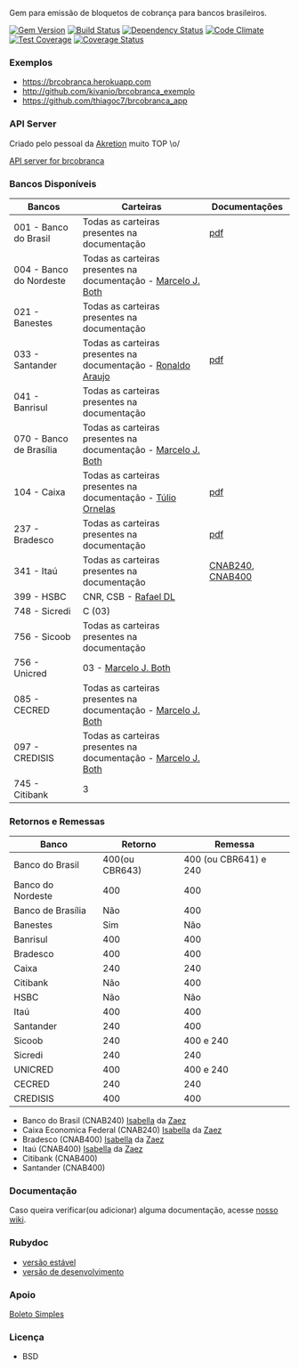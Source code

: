 Gem para emissão de bloquetos de cobrança para bancos brasileiros.

[![Gem Version](http://img.shields.io/gem/v/brcobranca.svg)][gem]
[![Build Status](http://img.shields.io/travis/kivanio/brcobranca.svg)][travis]
[![Dependency Status](http://img.shields.io/gemnasium/kivanio/brcobranca.svg)][gemnasium]
[![Code Climate](http://img.shields.io/codeclimate/github/kivanio/brcobranca.svg)][codeclimate]
[![Test Coverage](https://codeclimate.com/github/kivanio/brcobranca/badges/coverage.svg)](https://codeclimate.com/github/kivanio/brcobranca/coverage)
[![Coverage Status](https://coveralls.io/repos/kivanio/brcobranca/badge.svg)](https://coveralls.io/r/kivanio/brcobranca)

[gem]: https://rubygems.org/gems/brcobranca
[travis]: http://travis-ci.org/kivanio/brcobranca
[gemnasium]: https://gemnasium.com/kivanio/brcobranca
[codeclimate]: https://codeclimate.com/github/kivanio/brcobranca
[coveralls]: https://coveralls.io/r/kivanio/brcobranca

### Exemplos

- https://brcobranca.herokuapp.com
- http://github.com/kivanio/brcobranca_exemplo
- https://github.com/thiagoc7/brcobranca_app

### API Server

Criado pelo pessoal da [Akretion](http://www.akretion.com) muito TOP \o/

[API server for brcobranca](https://github.com/akretion/boleto_cnab_api)

### Bancos Disponíveis

| Bancos                 | Carteiras         | Documentações  |
|------------------------|-------------------|----------------|
| 001 - Banco do Brasil  | Todas as carteiras presentes na documentação | [pdf](http://www.bb.com.br/docs/pub/emp/empl/dwn/Doc5175Bloqueto.pdf) |
| 004 - Banco do Nordeste| Todas as carteiras presentes na documentação - [Marcelo J. Both](https://github.com/marceloboth)| |
| 021 - Banestes         | Todas as carteiras presentes na documentação  | |
| 033 - Santander        | Todas as carteiras presentes na documentação - [Ronaldo Araujo](https://github.com/ronaldoaraujo) | [pdf](http://177.69.143.161:81/Treinamento/SisMoura/Documentação%20Boleto%20Remessa/Documentacao_SANTANDER/Layout%20de%20Cobrança%20-%20Código%20de%20Barras%20Santander%20Setembro%202012%20v%202%203.pdf) |
| 041 - Banrisul         | Todas as carteiras presentes na documentação | |
| 070 - Banco de Brasília| Todas as carteiras presentes na documentação - [Marcelo J. Both](https://github.com/marceloboth) | |
| 104 - Caixa            | Todas as carteiras presentes na documentação - [Túlio Ornelas](https://github.com/tulios) | [pdf](http://downloads.caixa.gov.br/_arquivos/cobranca_caixa_sigcb/manuais/CODIGO_BARRAS_SIGCB.PDF) |
| 237 - Bradesco         | Todas as carteiras presentes na documentação | [pdf](http://www.bradesco.com.br/portal/PDF/pessoajuridica/solucoes-integradas/outros/layout-de-arquivo/cobranca/4008-524-0121-08-layout-cobranca-versao-portugues.pdf) |
| 341 - Itaú             | Todas as carteiras presentes na documentação | [CNAB240](http://download.itau.com.br/bankline/cobranca_cnab240.pdf), [CNAB400](http://download.itau.com.br/bankline/layout_cobranca_400bytes_cnab_itau_mensagem.pdf) |
| 399 - HSBC             | CNR, CSB - [Rafael DL](https://github.com/rafaeldl) |                |
| 748 - Sicredi          | C (03)            |                |
| 756 - Sicoob           | Todas as carteiras presentes na documentação |                |
| 756 - Unicred          | 03 - [Marcelo J. Both](https://github.com/marceloboth) |                |
| 085 - CECRED           | Todas as carteiras presentes na documentação - [Marcelo J. Both](https://github.com/marceloboth)|                |
| 097 - CREDISIS         | Todas as carteiras presentes na documentação - [Marcelo J. Both](https://github.com/marceloboth) |                |
| 745 - Citibank         | 3            |                |

### Retornos e Remessas

| Banco                   | Retorno | Remessa 
| ----------------------- | ------- | ------------ 
| Banco do Brasil         | 400(ou CBR643) | 400 (ou CBR641) e 240
| Banco do Nordeste       | 400     | 400
| Banco de Brasília       | Não     | 400
| Banestes                | Sim     | Não
| Banrisul                | 400     | 400
| Bradesco                | 400     | 400
| Caixa                   | 240     | 240
| Citibank                | Não     | 400
| HSBC                    | Não     | Não
| Itaú                    | 400     | 400
| Santander               | 240     | 400
| Sicoob                  | 240     | 400 e 240
| Sicredi                 | 240     | 240
| UNICRED                 | 400     | 400 e 240
| CECRED                  | 240     | 240
| CREDISIS                | 400     | 400

* Banco do Brasil (CNAB240) [Isabella](https://github.com/isabellaSantos) da [Zaez](http://www.zaez.net)
* Caixa Economica Federal (CNAB240) [Isabella](https://github.com/isabellaSantos) da [Zaez](http://www.zaez.net)
* Bradesco (CNAB400) [Isabella](https://github.com/isabellaSantos) da [Zaez](http://www.zaez.net)
* Itaú (CNAB400) [Isabella](https://github.com/isabellaSantos) da [Zaez](http://www.zaez.net)
* Citibank (CNAB400)
* Santander (CNAB400)

### Documentação

Caso queira verificar(ou adicionar) alguma documentação, acesse [nosso wiki](https://github.com/kivanio/brcobranca/wiki).

### Rubydoc

- [versão estável](http://rubydoc.info/gems/brcobranca)
- [versão de desenvolvimento](http://rubydoc.info/github/kivanio/brcobranca/master/frames)

### Apoio

[Boleto Simples](https://www.boletosimples.com.br)

### Licença

* BSD
